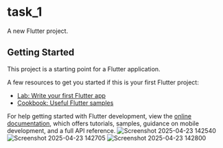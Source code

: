 # task_1

A new Flutter project.

## Getting Started

This project is a starting point for a Flutter application.

A few resources to get you started if this is your first Flutter project:

- [Lab: Write your first Flutter app](https://docs.flutter.dev/get-started/codelab)
- [Cookbook: Useful Flutter samples](https://docs.flutter.dev/cookbook)

For help getting started with Flutter development, view the
[online documentation](https://docs.flutter.dev/), which offers tutorials,
samples, guidance on mobile development, and a full API reference.
![Screenshot 2025-04-23 142540](https://github.com/user-attachments/assets/0c7f50bb-0736-4cee-8f06-738179e6ad68)
![Screenshot 2025-04-23 142705](https://github.com/user-attachments/assets/ea9718e0-ed15-4891-ba40-6475171815c8)
![Screenshot 2025-04-23 142800](https://github.com/user-attachments/assets/037e0faa-736f-49c5-8cf1-2b1b69e94987)

